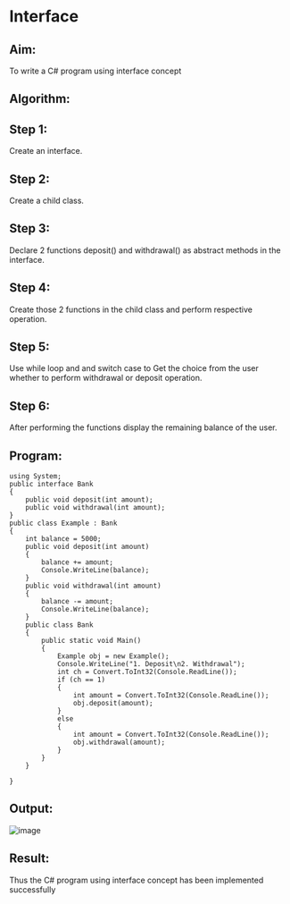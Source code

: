 # Interface

## Aim:
  To write a C# program using interface concept

## Algorithm:
## Step 1:
Create an interface.

## Step 2:
Create a child class.

## Step 3:
Declare 2 functions deposit() and withdrawal() as abstract methods in the interface.

## Step 4:
Create those 2 functions in the child class and perform respective operation.

## Step 5:
Use while loop and and switch case to Get the choice from the user whether to perform withdrawal or deposit operation.

## Step 6:
After performing the functions display the remaining balance of the user.

## Program:
```
using System;
public interface Bank
{
    public void deposit(int amount);
    public void withdrawal(int amount);
}
public class Example : Bank
{
    int balance = 5000;
    public void deposit(int amount)
    {
        balance += amount;
        Console.WriteLine(balance);
    }
    public void withdrawal(int amount)
    {
        balance -= amount;
        Console.WriteLine(balance);
    }
    public class Bank
    {
        public static void Main()
        {
            Example obj = new Example();
            Console.WriteLine("1. Deposit\n2. Withdrawal");
            int ch = Convert.ToInt32(Console.ReadLine());
            if (ch == 1)
            {
                int amount = Convert.ToInt32(Console.ReadLine());
                obj.deposit(amount);
            }
            else
            {
                int amount = Convert.ToInt32(Console.ReadLine());
                obj.withdrawal(amount);
            }
        }
    }

}
```

## Output:

![image](https://user-images.githubusercontent.com/75260837/203898353-375b29e5-558a-46f0-989a-447619a723f4.png)

## Result:
Thus the C# program using interface concept has been implemented successfully
